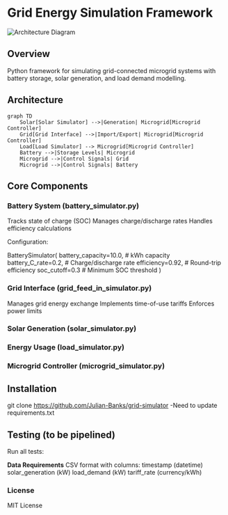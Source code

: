 # Grid Energy Simulation Framework

![Architecture Diagram](diagram.png)

## Overview
Python framework for simulating grid-connected microgrid systems with battery storage, solar generation, and load demand modelling.


## Architecture

```mermaid
graph TD
    Solar[Solar Simulator] -->|Generation| Microgrid[Microgrid Controller]
    Grid[Grid Interface] -->|Import/Export| Microgrid[Microgrid Controller]
    Load[Load Simulator] --> Microgrid[Microgrid Controller]
    Battery -->|Storage Levels| Microgrid
    Microgrid -->|Control Signals| Grid
    Microgrid -->|Control Signals| Battery
```

## Core Components
### Battery System (battery_simulator.py)
Tracks state of charge (SOC)
Manages charge/discharge rates
Handles efficiency calculations

Configuration:

BatterySimulator(
    battery_capacity=10.0,  # kWh capacity
    battery_C_rate=0.2,      # Charge/discharge rate
    efficiency=0.92,        # Round-trip efficiency
    soc_cutoff=0.3          # Minimum SOC threshold
)

### Grid Interface (grid_feed_in_simulator.py)
Manages grid energy exchange
Implements time-of-use tariffs
Enforces power limits

### Solar Generation (solar_simulator.py)

### Energy Usage (load_simulator.py)

### Microgrid Controller (microgrid_simulator.py)


## Installation
git clone https://github.com/Julian-Banks/grid-simulator
-Need to update requirements.txt

## Testing (to be pipelined)
Run all tests:

**Data Requirements**
CSV format with columns:
timestamp (datetime)
solar_generation (kW)
load_demand (kW)
tariff_rate (currency/kWh)

### License
MIT License

